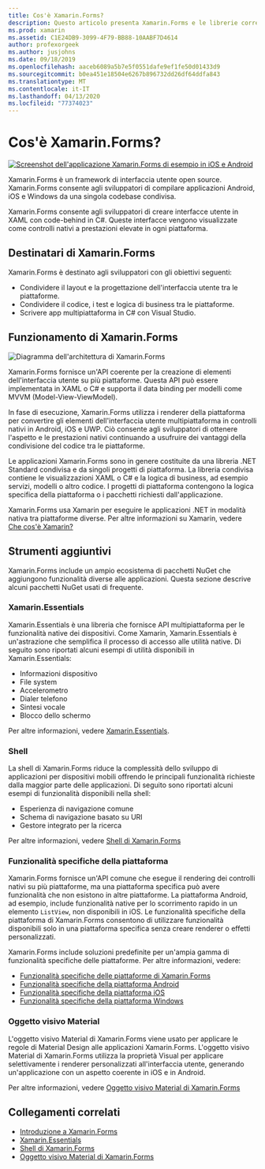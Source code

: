 ```yaml
---
title: Cos'è Xamarin.Forms?
description: Questo articolo presenta Xamarin.Forms e le librerie correlate.
ms.prod: xamarin
ms.assetid: C1E24DB9-3099-4F79-BB88-10AABF7D4614
author: profexorgeek
ms.author: jusjohns
ms.date: 09/18/2019
ms.openlocfilehash: aaceb6089a5b7e5f0551dafe9ef1fe50d01433d9
ms.sourcegitcommit: b0ea451e18504e6267b896732dd26df64ddfa843
ms.translationtype: MT
ms.contentlocale: it-IT
ms.lasthandoff: 04/13/2020
ms.locfileid: "77374023"
---
```

# <a name="what-is-xamarinforms"></a>Cos'è Xamarin.Forms?

[![Screenshot dell'applicazione Xamarin.Forms di esempio in iOS e Android](what-is-xamarin-forms-images/xamarin-forms-app-cropped.png)](what-is-xamarin-forms-images/xamarin-forms-app.png#lightbox)

Xamarin.Forms è un framework di interfaccia utente open source. Xamarin.Forms consente agli sviluppatori di compilare applicazioni Android, iOS e Windows da una singola codebase condivisa.

Xamarin.Forms consente agli sviluppatori di creare interfacce utente in XAML con code-behind in C#. Queste interfacce vengono visualizzate come controlli nativi a prestazioni elevate in ogni piattaforma.

## <a name="who-xamarinforms-is-for"></a>Destinatari di Xamarin.Forms

Xamarin.Forms è destinato agli sviluppatori con gli obiettivi seguenti:

- Condividere il layout e la progettazione dell'interfaccia utente tra le piattaforme.
- Condividere il codice, i test e logica di business tra le piattaforme.
- Scrivere app multipiattaforma in C# con Visual Studio.

## <a name="how-xamarinforms-works"></a>Funzionamento di Xamarin.Forms

![Diagramma dell'architettura di Xamarin.Forms](what-is-xamarin-forms-images/xamarin-forms-architecture.png)

Xamarin.Forms fornisce un'API coerente per la creazione di elementi dell'interfaccia utente su più piattaforme. Questa API può essere implementata in XAML o C# e supporta il data binding per modelli come MVVM (Model-View-ViewModel).

In fase di esecuzione, Xamarin.Forms utilizza i renderer della piattaforma per convertire gli elementi dell'interfaccia utente multipiattaforma in controlli nativi in Android, iOS e UWP. Ciò consente agli sviluppatori di ottenere l'aspetto e le prestazioni nativi continuando a usufruire dei vantaggi della condivisione del codice tra le piattaforme.

Le applicazioni Xamarin.Forms sono in genere costituite da una libreria .NET Standard condivisa e da singoli progetti di piattaforma. La libreria condivisa contiene le visualizzazioni XAML o C# e la logica di business, ad esempio servizi, modelli o altro codice. I progetti di piattaforma contengono la logica specifica della piattaforma o i pacchetti richiesti dall'applicazione.

Xamarin.Forms usa Xamarin per eseguire le applicazioni .NET in modalità nativa tra piattaforme diverse. Per altre informazioni su Xamarin, vedere [Che cos'è Xamarin?](~/get-started/what-is-xamarin.md)

## <a name="additional-tools"></a>Strumenti aggiuntivi

Xamarin.Forms include un ampio ecosistema di pacchetti NuGet che aggiungono funzionalità diverse alle applicazioni. Questa sezione descrive alcuni pacchetti NuGet usati di frequente.

### <a name="xamarinessentials"></a>Xamarin.Essentials

Xamarin.Essentials è una libreria che fornisce API multipiattaforma per le funzionalità native dei dispositivi. Come Xamarin, Xamarin.Essentials è un'astrazione che semplifica il processo di accesso alle utilità native. Di seguito sono riportati alcuni esempi di utilità disponibili in Xamarin.Essentials:

- Informazioni dispositivo
- File system
- Accelerometro
- Dialer telefono
- Sintesi vocale
- Blocco dello schermo

Per altre informazioni, vedere [Xamarin.Essentials](~/essentials/index.md).

### <a name="shell"></a>Shell

La shell di Xamarin.Forms riduce la complessità dello sviluppo di applicazioni per dispositivi mobili offrendo le principali funzionalità richieste dalla maggior parte delle applicazioni. Di seguito sono riportati alcuni esempi di funzionalità disponibili nella shell:

- Esperienza di navigazione comune
- Schema di navigazione basato su URI
- Gestore integrato per la ricerca

Per altre informazioni, vedere [Shell di Xamarin.Forms](~/xamarin-forms/app-fundamentals/shell/index.md)

### <a name="platform-specifics"></a>Funzionalità specifiche della piattaforma

Xamarin.Forms fornisce un'API comune che esegue il rendering dei controlli nativi su più piattaforme, ma una piattaforma specifica può avere funzionalità che non esistono in altre piattaforme. La piattaforma Android, ad esempio, include funzionalità native per lo scorrimento rapido in un elemento `ListView`, non disponibili in iOS. Le funzionalità specifiche della piattaforma di Xamarin.Forms consentono di utilizzare funzionalità disponibili solo in una piattaforma specifica senza creare renderer o effetti personalizzati.

Xamarin.Forms include soluzioni predefinite per un'ampia gamma di funzionalità specifiche delle piattaforme. Per altre informazioni, vedere:

- [Funzionalità specifiche delle piattaforme di Xamarin.Forms](~/xamarin-forms/platform/platform-specifics/index.md)
- [Funzionalità specifiche della piattaforma Android](~/xamarin-forms/platform/android/index.md)
- [Funzionalità specifiche della piattaforma iOS](~/xamarin-forms/platform/ios/index.md)
- [Funzionalità specifiche della piattaforma Windows](~/xamarin-forms/platform/windows/index.md)

### <a name="material-visual"></a>Oggetto visivo Material

L'oggetto visivo Material di Xamarin.Forms viene usato per applicare le regole di Material Design alle applicazioni Xamarin.Forms. L'oggetto visivo Material di Xamarin.Forms utilizza la proprietà Visual per applicare selettivamente i renderer personalizzati all'interfaccia utente, generando un'applicazione con un aspetto coerente in iOS e in Android.

Per altre informazioni, vedere [Oggetto visivo Material di Xamarin.Forms](~/xamarin-forms/user-interface/visual/material-visual.md)

## <a name="related-links"></a>Collegamenti correlati

- [Introduzione a Xamarin.Forms](~/xamarin-forms/index.yml)
- [Xamarin.Essentials](~/essentials/index.md)
- [Shell di Xamarin.Forms](~/xamarin-forms/app-fundamentals/shell/index.md)
- [Oggetto visivo Material di Xamarin.Forms](~/xamarin-forms/user-interface/visual/material-visual.md)
